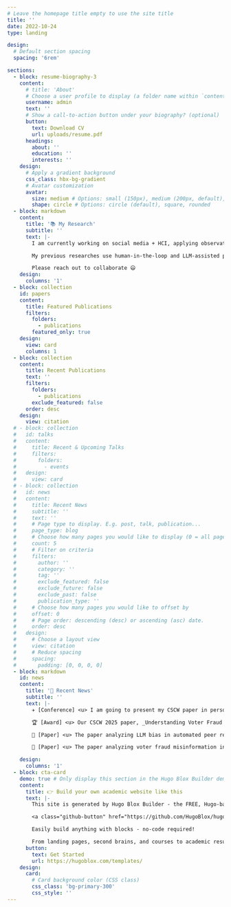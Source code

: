 ```yaml
---
# Leave the homepage title empty to use the site title
title: ''
date: 2022-10-24
type: landing

design:
  # Default section spacing
  spacing: '6rem'

sections:
  - block: resume-biography-3
    content:
      # title: 'About'
      # Choose a user profile to display (a folder name within `content/authors/`)
      username: admin
      text: ''
      # Show a call-to-action button under your biography? (optional)
      button:
        text: Download CV
        url: uploads/resume.pdf
      headings:
        about: ''
        education: ''
        interests: ''
    design:
      # Apply a gradient background
      css_class: hbx-bg-gradient
      # Avatar customization
      avatar:
        size: medium # Options: small (150px), medium (200px, default), large (320px), xl (400px), xxl (500px)
        shape: circle # Options: circle (default), square, rounded
  - block: markdown
    content:
      title: '📚 My Research'
      subtitle: ''
      text: |-
        I am currently working on social media + HCI, applying observational study and quantitative methods. I fortunately have a first-author CSCW 2025 paper on voter-fraud misinformation in the 2024 Taiwan presidential election, and a CIKM 2025 co-author paper analyzing LLMs for peer review. 

        My previous researches use human-in-the-loop and LLM-assisted pipelines to study YouTube media ecosystems, including amplifier behaviors in comment networks of 11k+ videos and 460k+ comments under political crisis (manuscript submitted), and misinformation in election contexts of 5k+ videos with multimodal analysis (forthcoming in CSCW 25).  I am also working on projects on LLM-based visual analysis for media images and TikTok “refugee” discourse on RedNote. 

        Please reach out to collaborate 😃
    design:
      columns: '1'
  - block: collection
    id: papers
    content:
      title: Featured Publications
      filters:
        folders:
          - publications
        featured_only: true
    design:
      view: card
      columns: 1
  - block: collection
    content:
      title: Recent Publications
      text: ''
      filters:
        folders:
          - publications
        exclude_featured: false
      order: desc
    design:
      view: citation
  # - block: collection
  #   id: talks
  #   content:
  #     title: Recent & Upcoming Talks
  #     filters:
  #       folders:
  #         - events
  #   design:
  #     view: card
  # - block: collection
  #   id: news
  #   content:
  #     title: Recent News
  #     subtitle: ''
  #     text: ''
  #     # Page type to display. E.g. post, talk, publication...
  #     page_type: blog
  #     # Choose how many pages you would like to display (0 = all pages)
  #     count: 5
  #     # Filter on criteria
  #     filters:
  #       author: ''
  #       category: ''
  #       tag: ''
  #       exclude_featured: false
  #       exclude_future: false
  #       exclude_past: false
  #       publication_type: ''
  #     # Choose how many pages you would like to offset by
  #     offset: 0
  #     # Page order: descending (desc) or ascending (asc) date.
  #     order: desc
  #   design:
  #     # Choose a layout view
  #     view: citation
  #     # Reduce spacing
  #     spacing:
  #       padding: [0, 0, 0, 0]
  - block: markdown
    id: news
    content:
      title: '📢 Recent News'
      subtitle: ''
      text: |-
        ✈️ [Conference] <u> I am going to present my CSCW paper in person in Bergen, Norway! </u> 2025.10.

        🏆 [Award] <u> Our CSCW 2025 paper, _Understanding Voter Fraud Misinformation Videos on YouTube during Taiwan 2024 Election_ wins the <span style="color:#FF574A"> _Impact Recognition Award_</span>! </u> 2025.10.

        📑 [Paper] <u> The paper analyzing LLM bias in automated peer review is accepted in CIKM ! </u> 2025.08.

        📑 [Paper] <u> The paper analyzing voter fraud misinformation in Taiwan 2024 election is accepted in CSCW ! </u> 2025.08.

    design:
      columns: '1'
  - block: cta-card
    demo: true # Only display this section in the Hugo Blox Builder demo site
    content:
      title: 👉 Build your own academic website like this
      text: |-
        This site is generated by Hugo Blox Builder - the FREE, Hugo-based open source website builder trusted by 250,000+ academics like you.

        <a class="github-button" href="https://github.com/HugoBlox/hugo-blox-builder" data-color-scheme="no-preference: light; light: light; dark: dark;" data-icon="octicon-star" data-size="large" data-show-count="true" aria-label="Star HugoBlox/hugo-blox-builder on GitHub">Star</a>

        Easily build anything with blocks - no-code required!

        From landing pages, second brains, and courses to academic resumés, conferences, and tech blogs.
      button:
        text: Get Started
        url: https://hugoblox.com/templates/
    design:
      card:
        # Card background color (CSS class)
        css_class: 'bg-primary-300'
        css_style: ''
---
```

